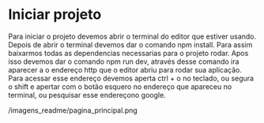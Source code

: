 # Iniciar projeto

Para iniciar o projeto devemos abrir o terminal do editor que estiver usando.
Depois de abrir o terminal devemos dar o comando npm install. Para assim baixarmos todas as dependencias necessarias para o projeto rodar.
Apos isso devemos dar o comando npm run dev, através desse comando ira aparecer a o endereço http que o editor abriu para rodar sua aplicação.
Para acessar esse endereço devemos aperta ctrl + o no teclado, ou segura o shift e apertar com o botão esquero no endereço que apareceu no terminal, ou pesquisar esse endereçono google.

<img>/imagens_readme/pagina_principal.png</img>